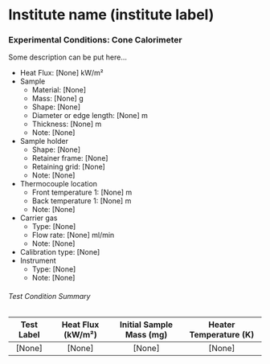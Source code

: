 # Institute name (institute label)

### Experimental Conditions: Cone Calorimeter
Some description can be put here...


* Heat Flux: [None] kW/m²
* Sample
  - Material: [None]
  - Mass: [None] g
  - Shape: [None]
  - Diameter or edge length: [None] m
  - Thickness: [None] m
  - Note: [None]
* Sample holder
  - Shape: [None]
  - Retainer frame: [None]
  - Retaining grid: [None]
  - Note: [None]
* Thermocouple location
  - Front temperature 1: [None] m
  - Back temperature 1: [None] m
  - Note: [None]
* Carrier gas
  - Type: [None]
  - Flow rate: [None] ml/min
  - Note: [None]
* Calibration type: [None]
* Instrument
  - Type: [None]
  - Note: [None]

###### Test Condition Summary

| Test Label | Heat Flux (kW/m²) | Initial Sample Mass (mg) | Heater Temperature (K) |
|:----------:|:--------------------:|:------------------------:|:------------------------------:|
| [None] | [None] | [None] | [None] |
